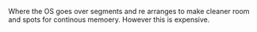
Where the OS goes over segments and re arranges to make cleaner room and spots for continous memoery. However this is expensive.